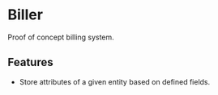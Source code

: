 # Biller

Proof of concept billing system.

## Features

* Store attributes of a given entity based on defined fields.

